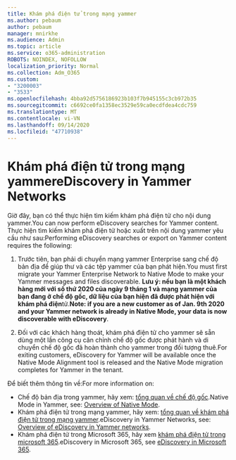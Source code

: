 ```yaml
---
title: Khám phá điện tử trong mạng yammer
ms.author: pebaum
author: pebaum
manager: mnirkhe
ms.audience: Admin
ms.topic: article
ms.service: o365-administration
ROBOTS: NOINDEX, NOFOLLOW
localization_priority: Normal
ms.collection: Adm_O365
ms.custom:
- "3200003"
- "3533"
ms.openlocfilehash: 4bba92d5756186923b103f7b945155c3cb972b35
ms.sourcegitcommit: c6692ce0fa1358ec3529e59ca0ecdfdea4cdc759
ms.translationtype: MT
ms.contentlocale: vi-VN
ms.lasthandoff: 09/14/2020
ms.locfileid: "47710938"
---
```

# <a name="ediscovery-in-yammer-networks"></a><span data-ttu-id="760b4-102">Khám phá điện tử trong mạng yammer</span><span class="sxs-lookup"><span data-stu-id="760b4-102">eDiscovery in Yammer Networks</span></span>

<span data-ttu-id="760b4-103">Giờ đây, bạn có thể thực hiện tìm kiếm khám phá điện tử cho nội dung yammer.</span><span class="sxs-lookup"><span data-stu-id="760b4-103">You can now perform eDiscovery searches for Yammer content.</span></span>  <span data-ttu-id="760b4-104">Thực hiện tìm kiếm khám phá điện tử hoặc xuất trên nội dung yammer yêu cầu như sau:</span><span class="sxs-lookup"><span data-stu-id="760b4-104">Performing eDiscovery searches or export on Yammer content requires the following:</span></span>

1. <span data-ttu-id="760b4-105">Trước tiên, bạn phải di chuyển mạng yammer Enterprise sang chế độ bản địa để giúp thư và các tệp yammer của bạn phát hiện.</span><span class="sxs-lookup"><span data-stu-id="760b4-105">You must first migrate your Yammer Enterprise Network to Native Mode to make your Yammer messages and files discoverable.</span></span> <span data-ttu-id="760b4-106">**Lưu ý: nếu bạn là một khách hàng mới với số thứ 2020 của ngày 9 tháng 1 và mạng yammer của bạn đang ở chế độ gốc, dữ liệu của bạn hiện đã được phát hiện với khám phá điện**tử.</span><span class="sxs-lookup"><span data-stu-id="760b4-106">**Note: if you are a new customer as of Jan. 9th 2020 and your Yammer network is already in Native Mode, your data is now discoverable with eDiscovery**.</span></span>

2. <span data-ttu-id="760b4-107">Đối với các khách hàng thoát, khám phá điện tử cho yammer sẽ sẵn dùng một lần công cụ căn chỉnh chế độ gốc được phát hành và di chuyển chế độ gốc đã hoàn thành cho yammer trong đối tượng thuê.</span><span class="sxs-lookup"><span data-stu-id="760b4-107">For exiting customers, eDiscovery for Yammer will be available once the Native Mode Alignment tool is released and the Native Mode migration completes for Yammer in the tenant.</span></span>

<span data-ttu-id="760b4-108">Để biết thêm thông tin về:</span><span class="sxs-lookup"><span data-stu-id="760b4-108">For more information on:</span></span>

- <span data-ttu-id="760b4-109">Chế độ bản địa trong yammer, hãy xem: [tổng quan về chế độ gốc](https://docs.microsoft.com/yammer/configure-your-yammer-network/overview-native-mode).</span><span class="sxs-lookup"><span data-stu-id="760b4-109">Native Mode in Yammer, see: [Overview of Native Mode](https://docs.microsoft.com/yammer/configure-your-yammer-network/overview-native-mode).</span></span>
- <span data-ttu-id="760b4-110">Khám phá điện tử trong mạng yammer, hãy xem: [tổng quan về khám phá điện tử trong mạng yammer](https://docs.microsoft.com/yammer/manage-security-and-compliance/overview-of-ediscovery).</span><span class="sxs-lookup"><span data-stu-id="760b4-110">eDiscovery in Yammer Networks, see: [Overview of eDiscovery in Yammer networks](https://docs.microsoft.com/yammer/manage-security-and-compliance/overview-of-ediscovery).</span></span>
- <span data-ttu-id="760b4-111">Khám phá điện tử trong Microsoft 365, hãy xem [khám phá điện tử trong microsoft 365](https://docs.microsoft.com/microsoft-365/compliance/ediscovery).</span><span class="sxs-lookup"><span data-stu-id="760b4-111">eDiscovery in Microsoft  365, see [eDiscovery in Microsoft 365](https://docs.microsoft.com/microsoft-365/compliance/ediscovery).</span></span>
